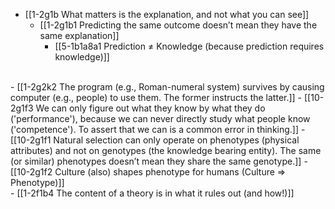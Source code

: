 - [[1-2g1b What matters is the explanation, and not what you can see]]
  - [[1-2g1b1 Predicting the same outcome doesn’t mean they have the same explanation]]
    - [[5-1b1a8a1 Prediction ≠ Knowledge (because prediction requires knowledge)]]
<br>
- [[1-2g2k2 The program (e.g., Roman-numeral system) survives by causing computer (e.g., people) to use them. The former instructs the latter.]]
- [[10-2g1f3 We can only figure out what they know by what they do ('performance'), because we can never directly study what people know ('competence'). To assert that we can is a common error in thinking.]]
- [[10-2g1f1 Natural selection can only operate on phenotypes (physical attributes) and not on genotypes (the knowledge bearing entity). The same (or similar) phenotypes doesn’t mean they share the same genotype.]]
  - [[10-2g1f2 Culture (also) shapes phenotype for humans (Culture ⇒ Phenotype)]]
<br>
- [[1-2f1b4 The content of a theory is in what it rules out (and how!)]]
